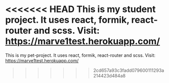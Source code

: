<<<<<<< HEAD
This is my student project.
It uses react, formik, react-router and scss.
Visit: https://marve1test.herokuapp.com/
=======
This is my pet-project.
It uses react, formik, react-router and scss.
Visit: https://marve1test.herokuapp.com/
>>>>>>> 2cd657a93c3fadd079600111293a214423d484a8
